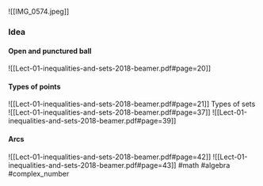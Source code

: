
![[IMG_0574.jpeg]]
### Idea
#### Open and punctured ball
![[Lect-01-inequalities-and-sets-2018-beamer.pdf#page=20]]
#### Types of points
![[Lect-01-inequalities-and-sets-2018-beamer.pdf#page=21]]
Types of sets
![[Lect-01-inequalities-and-sets-2018-beamer.pdf#page=37]]
![[Lect-01-inequalities-and-sets-2018-beamer.pdf#page=39]]
#### Arcs
![[Lect-01-inequalities-and-sets-2018-beamer.pdf#page=42]]
![[Lect-01-inequalities-and-sets-2018-beamer.pdf#page=43]]
#math #algebra #complex_number 



